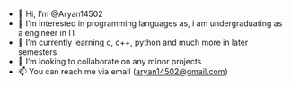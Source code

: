 - 👋 Hi, I’m @Aryan14502
- 👀 I’m interested in programming languages as, i am undergraduating as a engineer in IT 
- 🌱 I’m currently learning c, c++, python and much more in later semesters 
- 💞️ I’m looking to collaborate on any minor projects
- 📫 You can reach me via email (aryan14502@gmail.com)

<!---
Aryan14502/Aryan14502 is a ✨ special ✨ repository because its `README.md` (this file) appears on your GitHub profile.
You can click the Preview link to take a look at your changes.
--->
